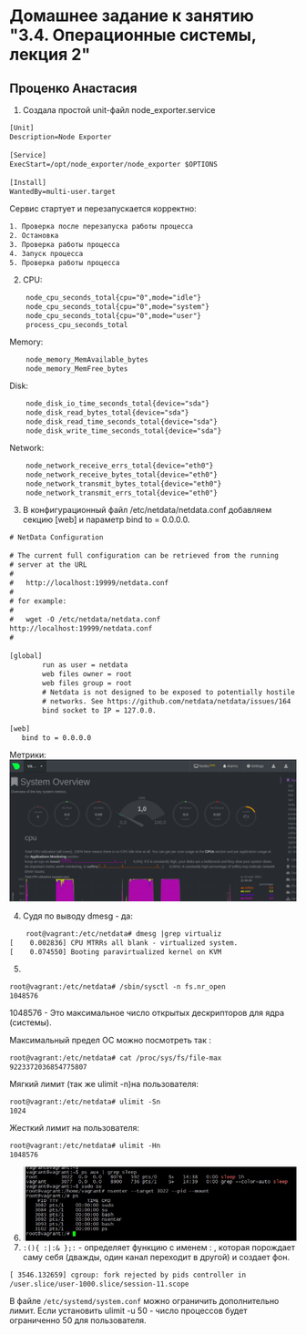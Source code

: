 # Домашнее задание к занятию "3.4. Операционные системы, лекция 2"   
## Проценко Анастасия

1. Cоздала простой unit-файл node_exporter.service
```
[Unit]
Description=Node Exporter

[Service]
ExecStart=/opt/node_exporter/node_exporter $OPTIONS

[Install]
WantedBy=multi-user.target
```

Сервис стартует и перезапускается корректно: 

	1. Проверка после перезапуска работы процесса
	2. Остановка
	3. Проверка работы процесса
	4. Запуск процесса 
	5. Проверка работы процесса

2. CPU:
```
    node_cpu_seconds_total{cpu="0",mode="idle"} 
    node_cpu_seconds_total{cpu="0",mode="system"} 
    node_cpu_seconds_total{cpu="0",mode="user"} 
    process_cpu_seconds_total
```
    
Memory:
```
    node_memory_MemAvailable_bytes 
    node_memory_MemFree_bytes
```
    
Disk:
```
    node_disk_io_time_seconds_total{device="sda"} 
    node_disk_read_bytes_total{device="sda"} 
    node_disk_read_time_seconds_total{device="sda"} 
    node_disk_write_time_seconds_total{device="sda"}
```
Network:
```
    node_network_receive_errs_total{device="eth0"} 
    node_network_receive_bytes_total{device="eth0"} 
    node_network_transmit_bytes_total{device="eth0"}
    node_network_transmit_errs_total{device="eth0"}
```
	
3. В конфигурационный файл /etc/netdata/netdata.conf добавляем секцию [web] и параметр bind to = 0.0.0.0.

```
# NetData Configuration

# The current full configuration can be retrieved from the running
# server at the URL
#
#   http://localhost:19999/netdata.conf
#
# for example:
#
#   wget -O /etc/netdata/netdata.conf http://localhost:19999/netdata.conf
#

[global]
        run as user = netdata
        web files owner = root
        web files group = root
        # Netdata is not designed to be exposed to potentially hostile
        # networks. See https://github.com/netdata/netdata/issues/164
        bind socket to IP = 127.0.0.

[web]
   bind to = 0.0.0.0
```

   Метрики:
 ![img](metriki.png)
  
4. Судя по выводу dmesg - да: 
```
    root@vagrant:/etc/netdata# dmesg |grep virtualiz
[    0.002836] CPU MTRRs all blank - virtualized system.
[    0.074550] Booting paravirtualized kernel on KVM
```

5. 
```
root@vagrant:/etc/netdata# /sbin/sysctl -n fs.nr_open
1048576
```
1048576 - Это максимальное число открытых дескрипторов для ядра (системы).

Максимальный предел ОС можно посмотреть так :
```
root@vagrant:/etc/netdata# cat /proc/sys/fs/file-max
9223372036854775807
```

Мягкий лимит (так же ulimit -n)на пользователя:
```
root@vagrant:/etc/netdata# ulimit -Sn
1024
```

Жесткий лимит на пользователя:
```
root@vagrant:/etc/netdata# ulimit -Hn
1048576
```
6.  ![img](sleep.jpg)
7. `:(){ :|:& };:` - определяет функцию с именем : , которая порождает саму себя (дважды, один канал переходит в другой) и создает фон.

```
[ 3546.132659] cgroup: fork rejected by pids controller in /user.slice/user-1000.slice/session-11.scope
```

 В файле `/etc/systemd/system.conf`  можно ограничить дополнительно лимит.
 Если установить ulimit -u 50 - число процессов будет ограниченно 50 для пользователя. 

